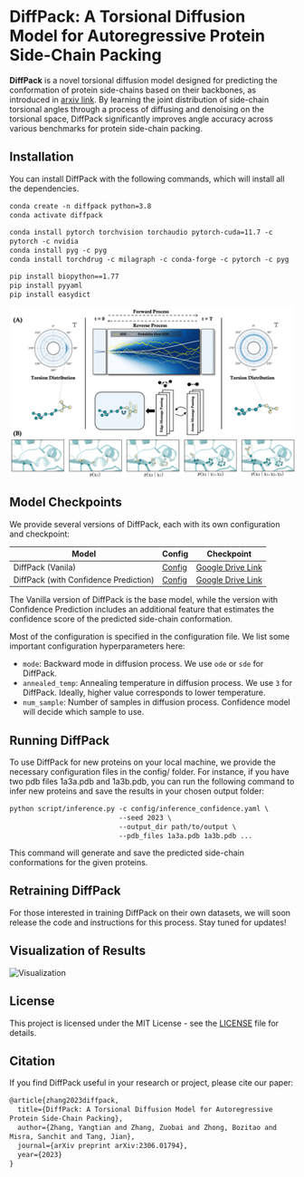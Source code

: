 # DiffPack: A Torsional Diffusion Model for Autoregressive Protein Side-Chain Packing
**DiffPack** is a novel torsional diffusion model designed for predicting the conformation of protein side-chains based on their backbones, as introduced in [arxiv link](https://arxiv.org/abs/2306.01794). By learning the joint distribution of side-chain torsional angles through a process of diffusing and denoising on the torsional space, DiffPack significantly improves angle accuracy across various benchmarks for protein side-chain packing. 


## Installation
You can install DiffPack with the following commands, which will install all the dependencies.
```shell
conda create -n diffpack python=3.8
conda activate diffpack
```

```shell
conda install pytorch torchvision torchaudio pytorch-cuda=11.7 -c pytorch -c nvidia
conda install pyg -c pyg
conda install torchdrug -c milagraph -c conda-forge -c pytorch -c pyg
```

```shell
pip install biopython==1.77
pip install pyyaml
pip install easydict
```
![framwork](asset/diffpack.png)

## Model Checkpoints
We provide several versions of DiffPack, each with its own configuration and checkpoint:

| Model                                 | Config                                     | Checkpoint            |
|---------------------------------------|--------------------------------------------|-----------------------|
| DiffPack (Vanila)                     | [Config](config/inference.yaml)            | [Google Drive Link](https://drive.google.com/file/d/1tZ9ZOjIxq9SxrkdvbLJyLUBbt2P-mksO/view?usp=sharing) |
 | DiffPack (with Confidence Prediction) | [Config](config/inference_confidence.yaml) | [Google Drive Link](https://drive.google.com/file/d/1tZ9ZOjIxq9SxrkdvbLJyLUBbt2P-mksO/view?usp=sharing) |

The Vanilla version of DiffPack is the base model, 
while the version with Confidence Prediction includes an additional feature that estimates the confidence score of the predicted side-chain conformation.

Most of the configuration is specified in the configuration file. We list some important configuration hyperparameters here:
- `mode`: Backward mode in diffusion process. We use `ode` or `sde` for DiffPack.
- `annealed_temp`: Annealing temperature in diffusion process. We use `3` for DiffPack. Ideally, higher value corresponds to lower temperature.
- `num_sample`: Number of samples in diffusion process. Confidence model will decide which sample to use.

## Running DiffPack
To use DiffPack for new proteins on your local machine, we provide the necessary configuration files in the config/ folder. 
For instance, if you have two pdb files 1a3a.pdb and 1a3b.pdb, 
you can run the following command to infer new proteins and save the results in your chosen output folder:
```shell
python script/inference.py -c config/inference_confidence.yaml \
                           --seed 2023 \
                           --output_dir path/to/output \
                           --pdb_files 1a3a.pdb 1a3b.pdb ...
```
This command will generate and save the predicted side-chain conformations for the given proteins. 

## Retraining DiffPack
For those interested in training DiffPack on their own datasets, we will soon release the code and instructions for this process. 
Stay tuned for updates!

## Visualization of Results
![Visualization](asset/result.png)

## License
This project is licensed under the MIT License - see the [LICENSE](LICENSE) file for details.
## Citation
If you find DiffPack useful in your research or project, please cite our paper:
```
@article{zhang2023diffpack,
  title={DiffPack: A Torsional Diffusion Model for Autoregressive Protein Side-Chain Packing},
  author={Zhang, Yangtian and Zhang, Zuobai and Zhong, Bozitao and Misra, Sanchit and Tang, Jian},
  journal={arXiv preprint arXiv:2306.01794},
  year={2023}
}
```

